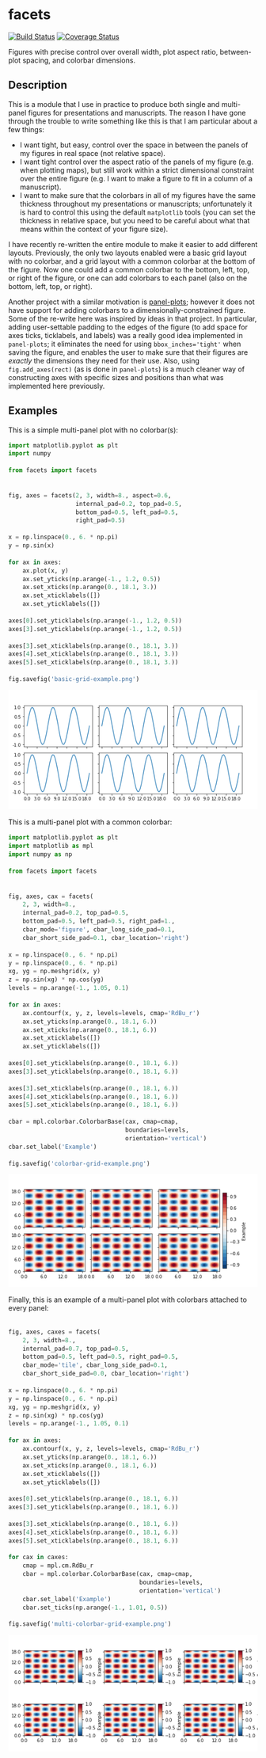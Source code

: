 facets
======

[![Build Status](https://travis-ci.org/spencerkclark/facets.svg?branch=master)](https://travis-ci.org/spencerkclark/facets)
[![Coverage Status](https://coveralls.io/repos/github/spencerkclark/facets/badge.svg?branch=master)](https://coveralls.io/github/spencerkclark/facets?branch=master)

Figures with precise control over overall width, plot aspect ratio,
between-plot spacing, and colorbar dimensions.

Description
-----------

This is a module that I use in practice
to produce both single and multi-panel figures for presentations and
manuscripts. The reason I have gone through the trouble to write something
like this is that I am particular about a few things:

- I want tight, but easy, control over the space in between the panels of my
  figures in real space (not relative space).
- I want tight control over the aspect ratio of the panels of my figure (e.g.
  when plotting maps), but still work within a strict dimensional constraint
  over the entire figure (e.g. I want to make a figure to fit in a column of a
  manuscript).
- I want to make sure that the colorbars in all
  of my figures have the same thickness throughout my presentations or
  manuscripts; unfortunately it is hard to control this using the default 
  `matplotlib` tools (you can set the thickness in relative space, but you 
  need to be careful about what that means within the context of your 
  figure size).

I have recently re-written the entire module to make it easier to add different
layouts.  Previously, the only two layouts enabled were a basic grid layout
with no colorbar, and a grid layout with a common colorbar at the bottom of the
figure.  Now one could add a common colorbar to the bottom, left, top, or right
of the figure, or one can add colorbars to each panel (also on the bottom,
left, top, or right).

Another project with a similar motivation is [panel-plots](
https://github.com/ajdawson/panel-plots); however it does not have support
for adding colorbars to a dimensionally-constrained figure.  Some of the
re-write here was inspired by ideas in that project.  In particular, 
adding user-settable padding to the edges of the figure (to add
space for axes ticks, ticklabels, and labels) was a really good idea
implemented in `panel-plots`; it eliminates the need for using
`bbox_inches='tight'` when saving the figure, and enables the user to make sure
that their figures are *exactly* the dimensions they need for their use.  Also,
using `fig.add_axes(rect)` (as is done in `panel-plots`) is a much cleaner way of constructing axes with
specific sizes and positions than what was implemented here previously.

Examples
--------

This is a simple multi-panel plot with no colorbar(s):
```python
import matplotlib.pyplot as plt
import numpy

from facets import facets


fig, axes = facets(2, 3, width=8., aspect=0.6,
                   internal_pad=0.2, top_pad=0.5,
                   bottom_pad=0.5, left_pad=0.5, 
                   right_pad=0.5)

x = np.linspace(0., 6. * np.pi)
y = np.sin(x)

for ax in axes:
    ax.plot(x, y)
    ax.set_yticks(np.arange(-1., 1.2, 0.5))
    ax.set_xticks(np.arange(0., 18.1, 3.))
    ax.set_xticklabels([])
    ax.set_yticklabels([])
    
axes[0].set_yticklabels(np.arange(-1., 1.2, 0.5))
axes[3].set_yticklabels(np.arange(-1., 1.2, 0.5))

axes[3].set_xticklabels(np.arange(0., 18.1, 3.))
axes[4].set_xticklabels(np.arange(0., 18.1, 3.))
axes[5].set_xticklabels(np.arange(0., 18.1, 3.))

fig.savefig('basic-grid-example.png')
```

![basic-grid-example.png](facets/examples/basic-grid-example.png?raw=true)

This is a multi-panel plot with a common colorbar:
```python
import matplotlib.pyplot as plt
import matplotlib as mpl
import numpy as np

from facets import facets


fig, axes, cax = facets(
    2, 3, width=8., 
    internal_pad=0.2, top_pad=0.5,
    bottom_pad=0.5, left_pad=0.5, right_pad=1.,
    cbar_mode='figure', cbar_long_side_pad=0.1,
    cbar_short_side_pad=0.1, cbar_location='right')
    
x = np.linspace(0., 6. * np.pi)
y = np.linspace(0., 6. * np.pi)
xg, yg = np.meshgrid(x, y)
z = np.sin(xg) * np.cos(yg)
levels = np.arange(-1., 1.05, 0.1)

for ax in axes:
    ax.contourf(x, y, z, levels=levels, cmap='RdBu_r')
    ax.set_yticks(np.arange(0., 18.1, 6.))
    ax.set_xticks(np.arange(0., 18.1, 6.))
    ax.set_xticklabels([])
    ax.set_yticklabels([])
    
axes[0].set_yticklabels(np.arange(0., 18.1, 6.))
axes[3].set_yticklabels(np.arange(0., 18.1, 6.))

axes[3].set_xticklabels(np.arange(0., 18.1, 6.))
axes[4].set_xticklabels(np.arange(0., 18.1, 6.))
axes[5].set_xticklabels(np.arange(0., 18.1, 6.))

cbar = mpl.colorbar.ColorbarBase(cax, cmap=cmap,
                                 boundaries=levels,
                                 orientation='vertical')
cbar.set_label('Example')

fig.savefig('colorbar-grid-example.png')
```

![colorbar-grid-example.png](facets/examples/colorbar-grid-example.png?raw=true)

Finally, this is an example of a multi-panel plot with colorbars attached to
every panel:
```python

fig, axes, caxes = facets(
    2, 3, width=8., 
    internal_pad=0.7, top_pad=0.5,
    bottom_pad=0.5, left_pad=0.5, right_pad=0.5,
    cbar_mode='tile', cbar_long_side_pad=0.1,
    cbar_short_side_pad=0.0, cbar_location='right')

x = np.linspace(0., 6. * np.pi)
y = np.linspace(0., 6. * np.pi)
xg, yg = np.meshgrid(x, y)
z = np.sin(xg) * np.cos(yg)
levels = np.arange(-1., 1.05, 0.1)

for ax in axes:
    ax.contourf(x, y, z, levels=levels, cmap='RdBu_r')
    ax.set_yticks(np.arange(0., 18.1, 6.))
    ax.set_xticks(np.arange(0., 18.1, 6.))
    ax.set_xticklabels([])
    ax.set_yticklabels([])
    
axes[0].set_yticklabels(np.arange(0., 18.1, 6.))
axes[3].set_yticklabels(np.arange(0., 18.1, 6.))

axes[3].set_xticklabels(np.arange(0., 18.1, 6.))
axes[4].set_xticklabels(np.arange(0., 18.1, 6.))
axes[5].set_xticklabels(np.arange(0., 18.1, 6.))

for cax in caxes:
    cmap = mpl.cm.RdBu_r
    cbar = mpl.colorbar.ColorbarBase(cax, cmap=cmap,
                                     boundaries=levels,
                                     orientation='vertical')
    cbar.set_label('Example')
    cbar.set_ticks(np.arange(-1., 1.01, 0.5))

fig.savefig('multi-colorbar-grid-example.png')
```

![multi-colorbar-grid-example.png](facets/examples/multi-colorbar-grid-example.png?raw=true)
